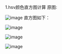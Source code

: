 1.hsv颜色直方图计算
原图:

![image](https://user-images.githubusercontent.com/49329953/117602900-54b6d600-b184-11eb-90af-0ab8f8012fc0.png)
直方图如下：

![image](https://user-images.githubusercontent.com/49329953/117602942-70ba7780-b184-11eb-8a63-93814c116be1.png)

![image](https://user-images.githubusercontent.com/49329953/117602952-7748ef00-b184-11eb-8c8e-e790258a81ea.png)

![image](https://user-images.githubusercontent.com/49329953/117602957-7d3ed000-b184-11eb-87c8-c573ae7382c7.png)

